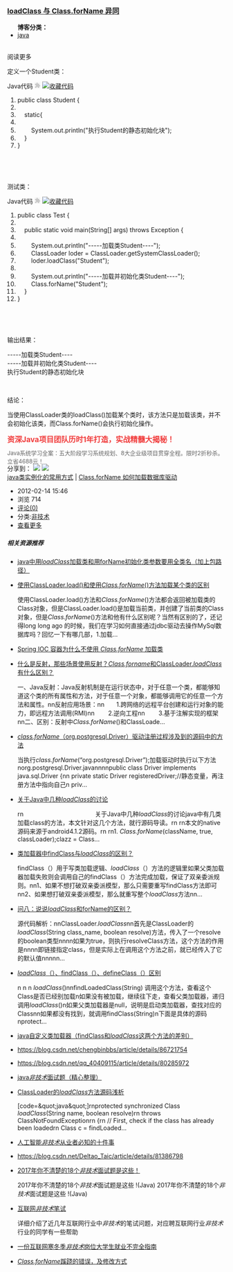 <div class="blog_main">
<script type="application/ld+json">
{
"@context": "https://zhanzhang.baidu.com/contexts/cambrian.jsonld",
"@id": "http://huangqiqing123.iteye.com/blog/1405619",
"title": "loadClass 与 Class.forName 异同",
"images": [],
"description": "",
"pubDate": "2012-02-14T15:46:29"
}
</script>
<div class="blog_title">
<h3>
<a href="/blog/1405619">loadClass 与 Class.forName 异同</a>
<em class="actions">      </em>
</h3>
<ul class="blog_categories"><strong>博客分类：</strong> <li><a href="/category/186835">java</a></li> </ul>
<div class="news_tag">&nbsp;</div>
</div>

<div id="blog_content" class="hide-main-content" style="height: 1102.8px; overflow: hidden;">
<div class="hide-article-box text-center" style="display: block;">
<a class="btn" id="btn-readmore">阅读更多</a>
</div>
<p>定义一个Student类：</p>
<div class="dp-highlighter" id=""><div class="bar"><div class="tools">Java代码 <embed wmode="transparent" src="/javascripts/syntaxhighlighter/clipboard_new.swf" width="14" height="15" flashvars="clipboard=public%20class%20Student%20%7B%0A%09%0A%09static%7B%0A%09%09%0A%09%09System.out.println(%22%E6%89%A7%E8%A1%8CStudent%E7%9A%84%E9%9D%99%E6%80%81%E5%88%9D%E5%A7%8B%E5%8C%96%E5%9D%97%22)%3B%0A%09%7D%0A%7D%0A" quality="high" allowscriptaccess="always" type="application/x-shockwave-flash" pluginspage="http://www.macromedia.com/go/getflashplayer">&nbsp;<a href="javascript:void()" title="收藏这段代码" onclick="code_favorites_do_favorite(this);return false;"><img class="star" src="/images/icon_star.png" alt="收藏代码"><img class="spinner" src="/images/spinner.gif" style="display:none"></a></div></div><ol start="1" class="dp-j"><li><span><span class="keyword">public</span><span>&nbsp;</span><span class="keyword">class</span><span>&nbsp;Student&nbsp;{&nbsp;&nbsp;</span></span></li><li><span>&nbsp;&nbsp;&nbsp;&nbsp;&nbsp;&nbsp;</span></li><li><span>&nbsp;&nbsp;&nbsp;&nbsp;<span class="keyword">static</span><span>{&nbsp;&nbsp;</span></span></li><li><span>&nbsp;&nbsp;&nbsp;&nbsp;&nbsp;&nbsp;&nbsp;&nbsp;&nbsp;&nbsp;</span></li><li><span>&nbsp;&nbsp;&nbsp;&nbsp;&nbsp;&nbsp;&nbsp;&nbsp;System.out.println(<span class="string">"执行Student的静态初始化块"</span><span>);&nbsp;&nbsp;</span></span></li><li><span>&nbsp;&nbsp;&nbsp;&nbsp;}&nbsp;&nbsp;</span></li><li><span>}&nbsp;&nbsp;</span></li></ol></div><pre name="code" class="java" style="display: none;">public class Student {

static{

System.out.println("执行Student的静态初始化块");
}
}
</pre>
<p>&nbsp;</p>
<p>&nbsp;</p>
<p>测试类：</p>
<div class="dp-highlighter" id=""><div class="bar"><div class="tools">Java代码 <embed wmode="transparent" src="/javascripts/syntaxhighlighter/clipboard_new.swf" width="14" height="15" flashvars="clipboard=public%20class%20Test%20%7B%0A%0A%09public%20static%20void%20main(String%5B%5D%20args)%20throws%20Exception%20%7B%0A%09%09%20%0A%09%09System.out.println(%22-----%E5%8A%A0%E8%BD%BD%E7%B1%BBStudent----%22)%3B%0A%09%09ClassLoader%20loder%20%3D%20ClassLoader.getSystemClassLoader()%3B%0A%09%09loder.loadClass(%22Student%22)%3B%0A%09%09%0A%09%09System.out.println(%22-----%E5%8A%A0%E8%BD%BD%E5%B9%B6%E5%88%9D%E5%A7%8B%E5%8C%96%E7%B1%BBStudent----%22)%3B%0A%09%09Class.forName(%22Student%22)%3B%0A%09%7D%0A%7D%0A" quality="high" allowscriptaccess="always" type="application/x-shockwave-flash" pluginspage="http://www.macromedia.com/go/getflashplayer">&nbsp;<a href="javascript:void()" title="收藏这段代码" onclick="code_favorites_do_favorite(this);return false;"><img class="star" src="/images/icon_star.png" alt="收藏代码"><img class="spinner" src="/images/spinner.gif" style="display:none"></a></div></div><ol start="1" class="dp-j"><li><span><span class="keyword">public</span><span>&nbsp;</span><span class="keyword">class</span><span>&nbsp;Test&nbsp;{&nbsp;&nbsp;</span></span></li><li><span>&nbsp;&nbsp;</span></li><li><span>&nbsp;&nbsp;&nbsp;&nbsp;<span class="keyword">public</span><span>&nbsp;</span><span class="keyword">static</span><span>&nbsp;</span><span class="keyword">void</span><span>&nbsp;main(String[]&nbsp;args)&nbsp;</span><span class="keyword">throws</span><span>&nbsp;Exception&nbsp;{&nbsp;&nbsp;</span></span></li><li><span>&nbsp;&nbsp;&nbsp;&nbsp;&nbsp;&nbsp;&nbsp;&nbsp;&nbsp;&nbsp;&nbsp;</span></li><li><span>&nbsp;&nbsp;&nbsp;&nbsp;&nbsp;&nbsp;&nbsp;&nbsp;System.out.println(<span class="string">"-----加载类Student----"</span><span>);&nbsp;&nbsp;</span></span></li><li><span>&nbsp;&nbsp;&nbsp;&nbsp;&nbsp;&nbsp;&nbsp;&nbsp;ClassLoader&nbsp;loder&nbsp;=&nbsp;ClassLoader.getSystemClassLoader();&nbsp;&nbsp;</span></li><li><span>&nbsp;&nbsp;&nbsp;&nbsp;&nbsp;&nbsp;&nbsp;&nbsp;loder.loadClass(<span class="string">"Student"</span><span>);&nbsp;&nbsp;</span></span></li><li><span>&nbsp;&nbsp;&nbsp;&nbsp;&nbsp;&nbsp;&nbsp;&nbsp;&nbsp;&nbsp;</span></li><li><span>&nbsp;&nbsp;&nbsp;&nbsp;&nbsp;&nbsp;&nbsp;&nbsp;System.out.println(<span class="string">"-----加载并初始化类Student----"</span><span>);&nbsp;&nbsp;</span></span></li><li><span>&nbsp;&nbsp;&nbsp;&nbsp;&nbsp;&nbsp;&nbsp;&nbsp;Class.forName(<span class="string">"Student"</span><span>);&nbsp;&nbsp;</span></span></li><li><span>&nbsp;&nbsp;&nbsp;&nbsp;}&nbsp;&nbsp;</span></li><li><span>}&nbsp;&nbsp;</span></li></ol></div><pre name="code" class="java" style="display: none;">public class Test {

public static void main(String[] args) throws Exception {

System.out.println("-----加载类Student----");
ClassLoader loder = ClassLoader.getSystemClassLoader();
loder.loadClass("Student");

System.out.println("-----加载并初始化类Student----");
Class.forName("Student");
}
}
</pre>
<p>&nbsp;</p>
<p>&nbsp;</p>
<p>输出结果：</p>
<p>-----加载类Student----<br>-----加载并初始化类Student----<br>执行Student的静态初始化块</p>
<p>&nbsp;</p>
<p>结论：</p>
<p>当使用ClassLoader类的loadClass()加载某个类时，该方法只是加载该类，并不会初始化该类，而Class.forName()会执行初始化操作。</p>



<div>
<!-- 广告位：PC端-iteye博客详情页底部banner2-728*90 -->
<script>
(function() {
var s = "_" + Math.random().toString(36).slice(2);
document.write('<div id="' + s + '"></div>');
(window.slotbydup=window.slotbydup || []).push({
id: '4774193',
container: s,
size: '728,90',
display: 'inlay-fix'
});
})();
jQuery(function(){
window.csdn.recommendSide({
contentBox: "recommend",
postBox: jQuery(".news-right-side"),
query:'loadClass 与 Class.forName 异同',
popu:'725'
})
});
</script><div id="_ocl2g8fkxj9"></div><script charset="utf-8" src="https://pos.baidu.com/scwm?psi=3415aa56306e1aca4da9a5ee3fc32797&amp;di=4774193&amp;dri=0&amp;dis=0&amp;dai=0&amp;ps=1065x571&amp;enu=encoding&amp;dcb=___adblockplus&amp;dtm=SSP_JSONP&amp;dvi=0.0&amp;dci=-1&amp;dpt=none&amp;tsr=0&amp;tpr=1564069586512&amp;ti=loadClass%20%E4%B8%8E%20Class.forName%20%E5%BC%82%E5%90%8C%20-%20huangqiqing123%20-%20ITeye%E5%8D%9A%E5%AE%A2&amp;ari=2&amp;dbv=2&amp;drs=1&amp;pcs=1886x919&amp;pss=1886x5671&amp;cfv=0&amp;cpl=3&amp;chi=1&amp;cce=true&amp;cec=UTF-8&amp;tlm=1564069586&amp;prot=2&amp;rw=919&amp;ltu=https%3A%2F%2Fhuangqiqing123.iteye.com%2Fblog%2F1405619&amp;ltr=https%3A%2F%2Fwww.baidu.com%2Flink%3Furl%3DS7MlGezOxNggzsXKDnOJiGZKU9QE6P6nKAg9Zz3l-fbel4gWPrLmDa9kLw8rbMjMA_ENgi3yeBIOFvg8wvdGI_%26wd%3D%26eqid%3Dfef32f2e003fecdd000000035d39cebc&amp;lcr=https%3A%2F%2Fwww.baidu.com%2Flink%3Furl%3DS7MlGezOxNggzsXKDnOJiGZKU9QE6P6nKAg9Zz3l-fbel4gWPrLmDa9kLw8rbMjMA_ENgi3yeBIOFvg8wvdGI_%26wd%3D%26eqid%3Dfef32f2e003fecdd000000035d39cebc&amp;ecd=1&amp;uc=1920x1040&amp;pis=-1x-1&amp;sr=1920x1080&amp;tcn=1564069587&amp;exps=110011"></script><a href="http://www.baidu.com/cb.php?c=IgF_pyfqnHmkPjbvrHT0IZ0qnfK9ujYzrH6YrjmY0Aw-5Hnsn16YnjT0TAq15HfLP1fkrHn0T1YznH6snj0kryw-rycvuWbY0AwY5HDdPWfsPWbdrjR0IgF_5y9YIZK1rBtEuywdQhP1uA38UhNYQLwETA-WQvG9IhDk5LNYUNq1ULNzmvRqmhkEuv-Yug--0ZFb5HD0mhYqnfKsTWYs0ZNGujYkPHTYn1mk0AqGujYknWb3rjDY0APGujYLn1bdn1n0ULI85H00TZbqnW0v0APzm1YdPHnsPs" target="_blank" style="text-decoration:none;">
<div style="font-size:17px;color:#f13d3d;font-family: SF Pro Display,Roboto,Noto,Arial,PingFang SC,Hiragino Sans GB,Microsoft YaHei,sans-serif;width:728px;height:25px;font-weight:bold;">资深Java项目团队历时1年打造，实战精髓大揭秘！</div>
<div style="font-size:13px;color:#666;font-family: SF Pro Display,Roboto,Noto,Arial,PingFang SC,Hiragino Sans GB,Microsoft YaHei,sans-serif;height:35px;margin-top:10px;">Java系统学习全案：五大阶段学习系统规划、8大企业级项目贯穿全程。限时2折秒杀。立省4688元！</div>

</a>
</div>



<div id="bottoms" class="clearfix">

<div id="share_weibo">分享到：
<a data-type="sina" href="javascript:;" title="分享到新浪微博"><img src="/images/sina.jpg"></a>
<a data-type="qq" href="javascript:;" title="分享到腾讯微博"><img src="/images/tec.jpg"></a>
</div>
</div>

<div class="blog_nav">
<div class="pre_next">
<a href="/blog/1405681" class="next" title="java类实例化的常用方式">java类实例化的常用方式</a>
|
<a href="/blog/1405590" class="pre" title="Class.forName 如何加载数据库驱动">Class.forName 如何加载数据库驱动</a>
</div>
</div>
<div class="blog_bottom">
<ul>
<li>2012-02-14 15:46</li>
<li>浏览 714</li>
<li><a href="#comments">评论(0)</a></li>


<li>分类:<a href="https://www.iteye.com/blogs/category/other">非技术</a></li>      
<li class="last"><a href="https://www.iteye.com/wiki/blog/1405619" target="_blank" class="more">查看更多</a></li>
</ul>    
</div>

<div class="blog_comment">
<h5>评论</h5>
<a id="comments" name="comments"></a>



</div>

<div class="blog_comment">
<h5>发表评论</h5>
<p style="text-align:center; margin-top:30px;margin-bottom:0px;"><a href="/login" style="background-color:white;"> <img src="/images/login_icon.png" style="vertical-align:middle; margin-right: 10px;"></a><a href="/login">  您还没有登录,请您登录后再发表评论 </a></p>
</div>
</div>


<div class="boutique-curr-box blog_comment">
<div class="boutique-curr clearfix" id="album_detail_wrap">
<h5 class="h3titles">相关资源推荐</h5>
<ul style="margin-top: 8px" class="clearfix">

<li class="news-recommends-ajax">

<a href="https://blog.csdn.net/u010523770/article/details/52218662" data-report-click="{&quot;mod&quot;:&quot;popu_712&quot;,&quot;dest&quot;:&quot;https://blog.csdn.net/u010523770/article/details/52218662&quot;}" data-report-view="{&quot;mod&quot;:&quot;popu_712&quot;,&quot;dest&quot;:&quot;https://blog.csdn.net/u010523770/article/details/52218662&quot;}" target="_blank" title="java中用loadClass加载类和用forName初始化类参数要用全类名（加上包路径）">java中用<em class="related_suggestion_highlight">loadClass</em>加载类和用forName初始化类参数要用全类名（加上包路径）</a>
<p>

</p>
</li>

<li class="news-recommends-ajax">

<a href="https://blog.csdn.net/itpogx/article/details/80331362" data-report-click="{&quot;mod&quot;:&quot;popu_712&quot;,&quot;dest&quot;:&quot;https://blog.csdn.net/itpogx/article/details/80331362&quot;}" data-report-view="{&quot;mod&quot;:&quot;popu_712&quot;,&quot;dest&quot;:&quot;https://blog.csdn.net/itpogx/article/details/80331362&quot;}" target="_blank" title="使用ClassLoader.load()和使用Class.forName()方法加载某个类的区别">使用ClassLoader.load()和使用<em class="related_suggestion_highlight">Class.forName</em>()方法加载某个类的区别</a>
<p>
使用ClassLoader.load()方法和<em class="related_suggestion_highlight">Class.forName</em>()方法都会返回被加载类的Class对象，但是ClassLoader.load()是加载当前类，并创建了当前类的Class对象，但是<em class="related_suggestion_highlight">Class.forName</em>()方法和他有什么区别呢？当然有区别的了，还记得long long ago 的时候，我们在学习如何直接通过jdbc驱动去操作MySql数据库吗？回忆一下有哪几部，1.加载...
</p>
</li>

<li class="news-recommends-ajax">

<a href="https://blog.csdn.net/xmt1139057136/article/details/87942325" data-report-click="{&quot;mod&quot;:&quot;popu_712&quot;,&quot;dest&quot;:&quot;https://blog.csdn.net/xmt1139057136/article/details/87942325&quot;}" data-report-view="{&quot;mod&quot;:&quot;popu_712&quot;,&quot;dest&quot;:&quot;https://blog.csdn.net/xmt1139057136/article/details/87942325&quot;}" target="_blank" title="Spring IOC 容器为什么不使用 Class.forName 加载类">Spring IOC 容器为什么不使用 <em class="related_suggestion_highlight">Class.forName</em> 加载类</a>
<p>

</p>
</li>

<li class="news-recommends-ajax">

<a href="https://blog.csdn.net/lxp0205/article/details/82354551" data-report-click="{&quot;mod&quot;:&quot;popu_712&quot;,&quot;dest&quot;:&quot;https://blog.csdn.net/lxp0205/article/details/82354551&quot;}" data-report-view="{&quot;mod&quot;:&quot;popu_712&quot;,&quot;dest&quot;:&quot;https://blog.csdn.net/lxp0205/article/details/82354551&quot;}" target="_blank" title="什么是反射，那些场景使用反射？Class.forname和ClassLoader.loadClass有什么区别？">什么是反射，那些场景使用反射？<em class="related_suggestion_highlight">Class.forname</em>和ClassLoader.<em class="related_suggestion_highlight">loadClass</em>有什么区别？</a>
<p>
一、Java反射：Java反射机制是在运行状态中，对于任意一个类，都能够知道这个类的所有属性和方法，对于任意一个对象，都能够调用它的任意一个方法和属性。nn反射应用场景：nn&nbsp; &nbsp; &nbsp; &nbsp;1.跨网络的远程平台创建和运行对象的能力，即远程方法调用(RMI)nn&nbsp; &nbsp; &nbsp; &nbsp; 2.逆向工程nn&nbsp; &nbsp; &nbsp; &nbsp; 3.基于注解实现的框架nn二、区别：反射中<em class="related_suggestion_highlight">Class.forName</em>()和ClassLoade...
</p>
</li>

<li class="news-recommends-ajax">

<a href="https://blog.csdn.net/yumenshizhongjingjie/article/details/81036352" data-report-click="{&quot;mod&quot;:&quot;popu_712&quot;,&quot;dest&quot;:&quot;https://blog.csdn.net/yumenshizhongjingjie/article/details/81036352&quot;}" data-report-view="{&quot;mod&quot;:&quot;popu_712&quot;,&quot;dest&quot;:&quot;https://blog.csdn.net/yumenshizhongjingjie/article/details/81036352&quot;}" target="_blank" title="class.forName（org.postgresql.Driver）驱动注册过程涉及到的源码中的方法"><em class="related_suggestion_highlight">class.forName</em>（org.postgresql.Driver）驱动注册过程涉及到的源码中的方法</a>
<p>
当执行<em class="related_suggestion_highlight">class.forName</em>(“org.postgresql.Driver”);加载驱动时执行以下方法 norg.postgresql.Driver.javannnnpublic class Driver implements java.sql.Driver {nn  private static Driver registeredDriver;//静态变量，再注册方法中指向自己n  priv...
</p>
</li>

<li class="news-recommends-ajax">

<a href="https://blog.csdn.net/weihe6666/article/details/84762577" data-report-click="{&quot;mod&quot;:&quot;popu_712&quot;,&quot;dest&quot;:&quot;https://blog.csdn.net/weihe6666/article/details/84762577&quot;}" data-report-view="{&quot;mod&quot;:&quot;popu_712&quot;,&quot;dest&quot;:&quot;https://blog.csdn.net/weihe6666/article/details/84762577&quot;}" target="_blank" title="关于Java中几种loadClass的讨论">关于Java中几种<em class="related_suggestion_highlight">loadClass</em>的讨论</a>
<p>
rn&nbsp; &nbsp; &nbsp; &nbsp; &nbsp; &nbsp; &nbsp; &nbsp; &nbsp; &nbsp; &nbsp; &nbsp; &nbsp; &nbsp; &nbsp; &nbsp; &nbsp; &nbsp; &nbsp; &nbsp; &nbsp; 关于Java中几种<em class="related_suggestion_highlight">loadClass</em>的讨论java中有几类加载class的方法，本文针对这几个方法，就行源码导读。rn&nbsp;rn本文的native源码来源于android4.1.2源码。rn&nbsp;rn1.&nbsp;<em class="related_suggestion_highlight">Class.forName</em>(className, true, classLoader);clazz = Class...
</p>
</li>

<li class="news-recommends-ajax">

<a href="https://blog.csdn.net/cqc__c/article/details/81583877" data-report-click="{&quot;mod&quot;:&quot;popu_712&quot;,&quot;dest&quot;:&quot;https://blog.csdn.net/cqc__c/article/details/81583877&quot;}" data-report-view="{&quot;mod&quot;:&quot;popu_712&quot;,&quot;dest&quot;:&quot;https://blog.csdn.net/cqc__c/article/details/81583877&quot;}" target="_blank" title="类加载器中findClass与loadClass的区别？">类加载器中findClass与<em class="related_suggestion_highlight">loadClass</em>的区别？</a>
<p>
findClass（）用于写类加载逻辑、<em class="related_suggestion_highlight">loadClass</em>（）方法的逻辑里如果父类加载器加载失败则会调用自己的findClass（）方法完成加载，保证了双亲委派规则。nn1、如果不想打破双亲委派模型，那么只需要重写findClass方法即可nn2、如果想打破双亲委派模型，那么就重写整个<em class="related_suggestion_highlight">loadClass</em>方法nn...
</p>
</li>

<li class="news-recommends-ajax">

<a href="https://blog.csdn.net/qq_18657175/article/details/89325880" data-report-click="{&quot;mod&quot;:&quot;popu_712&quot;,&quot;dest&quot;:&quot;https://blog.csdn.net/qq_18657175/article/details/89325880&quot;}" data-report-view="{&quot;mod&quot;:&quot;popu_712&quot;,&quot;dest&quot;:&quot;https://blog.csdn.net/qq_18657175/article/details/89325880&quot;}" target="_blank" title="问八：说说loadClass和forName的区别？">问八：说说<em class="related_suggestion_highlight">loadClass</em>和forName的区别？</a>
<p>
源代码解析：nnClassLoader.<em class="related_suggestion_highlight">loadClass</em>nn首先是ClassLoader的<em class="related_suggestion_highlight">loadClass</em>(String class_name, boolean resolve)方法，传入了一个resolve的boolean类型nnnn如果为true，则执行resolveClass方法，这个方法的作用是nnnn即链接指定class，但是实际上在调用这个方法之前，就已经传入了它的默认值nnnnn...
</p>
</li>

<li class="news-recommends-ajax">

<a href="https://blog.csdn.net/weixin_33807284/article/details/86841368" data-report-click="{&quot;mod&quot;:&quot;popu_712&quot;,&quot;dest&quot;:&quot;https://blog.csdn.net/weixin_33807284/article/details/86841368&quot;}" data-report-view="{&quot;mod&quot;:&quot;popu_712&quot;,&quot;dest&quot;:&quot;https://blog.csdn.net/weixin_33807284/article/details/86841368&quot;}" target="_blank" title="loadClass（）、findClass（）、defineClass（）区别"><em class="related_suggestion_highlight">loadClass</em>（）、findClass（）、defineClass（）区别</a>
<p>
n  n    n            <em class="related_suggestion_highlight">loadClass</em>()nnfindLoadedClass(String) 调用这个方法，查看这个Class是否已经别加载n如果没有被加载，继续往下走，查看父类加载器，递归调用<em class="related_suggestion_highlight">loadClass</em>()n如果父类加载器是null，说明是启动类加载器，查找对应的Classnn如果都没有找到，就调用findClass(String)n下面是具体的源码nprotect...
</p>
</li>

<li class="news-recommends-ajax">

<a href="https://blog.csdn.net/z173273946/article/details/79143434" data-report-click="{&quot;mod&quot;:&quot;popu_712&quot;,&quot;dest&quot;:&quot;https://blog.csdn.net/z173273946/article/details/79143434&quot;}" data-report-view="{&quot;mod&quot;:&quot;popu_712&quot;,&quot;dest&quot;:&quot;https://blog.csdn.net/z173273946/article/details/79143434&quot;}" target="_blank" title="java自定义类加载器（findClass和loadClass这两个方法的差别）">java自定义类加载器（findClass和<em class="related_suggestion_highlight">loadClass</em>这两个方法的差别）</a>
<p>

</p>
</li>

<li class="news-recommends-ajax">

<a href="https://blog.csdn.net/chengbinbbs/article/details/86721754" data-report-click="{&quot;mod&quot;:&quot;popu_712&quot;,&quot;dest&quot;:&quot;https://blog.csdn.net/chengbinbbs/article/details/86721754&quot;}" data-report-view="{&quot;mod&quot;:&quot;popu_712&quot;,&quot;dest&quot;:&quot;https://blog.csdn.net/chengbinbbs/article/details/86721754&quot;}" target="_blank" title="Groovy深入探索——Groovy的ClassLoader体系">https://blog.csdn.net/chengbinbbs/article/details/86721754</a>
<p>

</p>
</li>

<li class="news-recommends-ajax">

<a href="https://blog.csdn.net/qq_40409115/article/details/80285972" data-report-click="{&quot;mod&quot;:&quot;popu_712&quot;,&quot;dest&quot;:&quot;https://blog.csdn.net/qq_40409115/article/details/80285972&quot;}" data-report-view="{&quot;mod&quot;:&quot;popu_712&quot;,&quot;dest&quot;:&quot;https://blog.csdn.net/qq_40409115/article/details/80285972&quot;}" target="_blank" title="ClassLoad类加载器与双亲委派模型">https://blog.csdn.net/qq_40409115/article/details/80285972</a>
<p>

</p>
</li>

<li class="news-recommends-ajax">

<a href="https://download.csdn.net/download/qq_30107763/10553942" data-report-click="{&quot;mod&quot;:&quot;popu_712&quot;,&quot;dest&quot;:&quot;https://download.csdn.net/download/qq_30107763/10553942&quot;}" data-report-view="{&quot;mod&quot;:&quot;popu_712&quot;,&quot;dest&quot;:&quot;https://download.csdn.net/download/qq_30107763/10553942&quot;}" target="_blank" title="java非技术面试题（精心整理）">java<em class="related_suggestion_highlight">非技术</em>面试题（精心整理）</a>
<p>

</p>
</li>

<li class="news-recommends-ajax">

<a href="https://blog.csdn.net/tobylxy/article/details/84358686" data-report-click="{&quot;mod&quot;:&quot;popu_712&quot;,&quot;dest&quot;:&quot;https://blog.csdn.net/tobylxy/article/details/84358686&quot;}" data-report-view="{&quot;mod&quot;:&quot;popu_712&quot;,&quot;dest&quot;:&quot;https://blog.csdn.net/tobylxy/article/details/84358686&quot;}" target="_blank" title="ClassLoader的loadClass方法源码浅析">ClassLoader的<em class="related_suggestion_highlight">loadClass</em>方法源码浅析</a>
<p>
[code=&amp;quot;java&amp;quot;]rnprotected synchronized Class <em class="related_suggestion_highlight">loadClass</em>(String name, boolean resolve)rn	throws ClassNotFoundExceptionrn    {rn	// First, check if the class has already been loadedrn	Class c = findLoaded...
</p>
</li>

<li class="news-recommends-ajax">

<a href="https://blog.csdn.net/SIGAI_CSDN/article/details/82971651" data-report-click="{&quot;mod&quot;:&quot;popu_712&quot;,&quot;dest&quot;:&quot;https://blog.csdn.net/SIGAI_CSDN/article/details/82971651&quot;}" data-report-view="{&quot;mod&quot;:&quot;popu_712&quot;,&quot;dest&quot;:&quot;https://blog.csdn.net/SIGAI_CSDN/article/details/82971651&quot;}" target="_blank" title="人工智能非技术从业者必知的十件事">人工智能<em class="related_suggestion_highlight">非技术</em>从业者必知的十件事</a>
<p>

</p>
</li>

<li class="news-recommends-ajax">

<a href="https://blog.csdn.net/Deltao_Taic/article/details/81386798" data-report-click="{&quot;mod&quot;:&quot;popu_712&quot;,&quot;dest&quot;:&quot;https://blog.csdn.net/Deltao_Taic/article/details/81386798&quot;}" data-report-view="{&quot;mod&quot;:&quot;popu_712&quot;,&quot;dest&quot;:&quot;https://blog.csdn.net/Deltao_Taic/article/details/81386798&quot;}" target="_blank" title="通过Class类中的newInstance()和获取getConstructor()有什么区别?(反射)">https://blog.csdn.net/Deltao_Taic/article/details/81386798</a>
<p>

</p>
</li>

<li class="news-recommends-ajax">

<a href="https://download.csdn.net/download/weixin_43411674/10865184" data-report-click="{&quot;mod&quot;:&quot;popu_712&quot;,&quot;dest&quot;:&quot;https://download.csdn.net/download/weixin_43411674/10865184&quot;}" data-report-view="{&quot;mod&quot;:&quot;popu_712&quot;,&quot;dest&quot;:&quot;https://download.csdn.net/download/weixin_43411674/10865184&quot;}" target="_blank" title="2017年你不清楚的18个非技术面试题是这些！">2017年你不清楚的18个<em class="related_suggestion_highlight">非技术</em>面试题是这些！</a>
<p>
2017年你不清楚的18个<em class="related_suggestion_highlight">非技术</em>面试题是这些 !(Java)
2017年你不清楚的18个<em class="related_suggestion_highlight">非技术</em>面试题是这些 !(Java)
</p>
</li>

<li class="news-recommends-ajax">

<a href="https://download.csdn.net/download/u010302015/10219406" data-report-click="{&quot;mod&quot;:&quot;popu_712&quot;,&quot;dest&quot;:&quot;https://download.csdn.net/download/u010302015/10219406&quot;}" data-report-view="{&quot;mod&quot;:&quot;popu_712&quot;,&quot;dest&quot;:&quot;https://download.csdn.net/download/u010302015/10219406&quot;}" target="_blank" title="互联网非技术笔试">互联网<em class="related_suggestion_highlight">非技术</em>笔试</a>
<p>
详细介绍了近几年互联网行业中<em class="related_suggestion_highlight">非技术</em>的笔试问题，对应聘互联网行业<em class="related_suggestion_highlight">非技术</em>行业的同学有一些帮助
</p>
</li>

<li class="news-recommends-ajax">

<a href="https://blog.csdn.net/weixin_34138377/article/details/87005226" data-report-click="{&quot;mod&quot;:&quot;popu_712&quot;,&quot;dest&quot;:&quot;https://blog.csdn.net/weixin_34138377/article/details/87005226&quot;}" data-report-view="{&quot;mod&quot;:&quot;popu_712&quot;,&quot;dest&quot;:&quot;https://blog.csdn.net/weixin_34138377/article/details/87005226&quot;}" target="_blank" title="一份互联网寒冬季非技术岗位大学生就业不完全指南">一份互联网寒冬季<em class="related_suggestion_highlight">非技术</em>岗位大学生就业不完全指南</a>
<p>

</p>
</li>

<li class="news-recommends-ajax">

<a href="https://blog.csdn.net/weixin_39947007/article/details/78497183" data-report-click="{&quot;mod&quot;:&quot;popu_712&quot;,&quot;dest&quot;:&quot;https://blog.csdn.net/weixin_39947007/article/details/78497183&quot;}" data-report-view="{&quot;mod&quot;:&quot;popu_712&quot;,&quot;dest&quot;:&quot;https://blog.csdn.net/weixin_39947007/article/details/78497183&quot;}" target="_blank" title="Class.forName蹊跷的错误，及修改方式"><em class="related_suggestion_highlight">Class.forName</em>蹊跷的错误，及修改方式</a>
<p>

</p>
</li>

</ul>
</div>
</div>




</div>